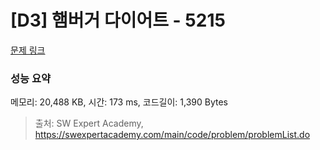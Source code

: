 # [D3] 햄버거 다이어트 - 5215 

[문제 링크](https://swexpertacademy.com/main/code/problem/problemDetail.do?contestProbId=AWT-lPB6dHUDFAVT) 

### 성능 요약

메모리: 20,488 KB, 시간: 173 ms, 코드길이: 1,390 Bytes



> 출처: SW Expert Academy, https://swexpertacademy.com/main/code/problem/problemList.do